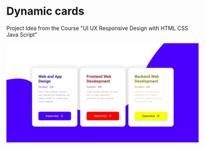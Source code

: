 # Dynamic cards
Project Idea from the Course "UI UX Responsive Design with HTML CSS Java Script"

![Preview](preview.png)
